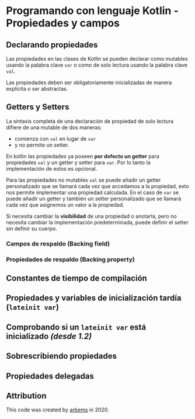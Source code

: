 # Programando con lenguaje Kotlin - Propiedades y campos

## Declarando propiedades

Las propiedades en las clases de Kotlin se pueden declarar como mutables usando la palabra clave `var` o como de solo lectura usando la palabra clave `val`.

Las propiedades deben ser obligatoriamente inicializadas de manera explícita o ser abstractas.

## Getters y Setters

La sintaxis completa de una declaración de propiedad de solo lectura difiere de una mutable de dos maneras: 
* comienza con `val` en lugar de `var` 
* y no permite un setter.

En kotlin las propiedades ya poseen **por defecto un getter** para propiedades `val` y un getter y setter para `var`. Por lo tanto la implementación de estos es opcional.

Para las propiedades no mutables `val` se puede añadir un getter personalizado que se llamará cada vez que accedamos a la propiedad, esto nos permite implementar una propiedad calculada.
En el caso de `var` se puede añadir un getter y también un setter personalizado que se llamará cada vez que asignemos un valor a la propiedad.

Si necesita cambiar la **visibilidad** de una propiedad o anotarla, pero no necesita cambiar la implementación predeterminada, puede definir el setter sin definir su cuerpo.

### Campos de respaldo (Backing field)
### Propiedades de respaldo (Backing property)

## Constantes de tiempo de compilación
## Propiedades y variables de inicialización tardía (`lateinit var`)
## Comprobando si un `lateinit var` está inicializado *(desde 1.2)*
## Sobrescribiendo propiedades
## Propiedades delegadas

## Attribution

This code was created by [arbems](https://github.com/arbems) in 2020.